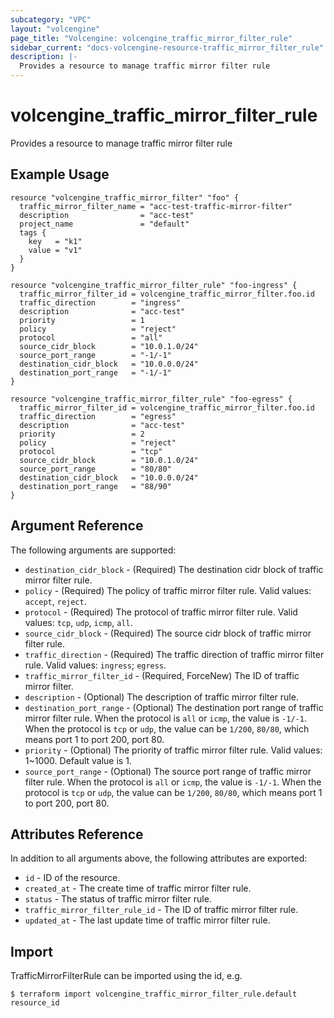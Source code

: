 ```yaml
---
subcategory: "VPC"
layout: "volcengine"
page_title: "Volcengine: volcengine_traffic_mirror_filter_rule"
sidebar_current: "docs-volcengine-resource-traffic_mirror_filter_rule"
description: |-
  Provides a resource to manage traffic mirror filter rule
---
```

# volcengine_traffic_mirror_filter_rule
Provides a resource to manage traffic mirror filter rule
## Example Usage
```hcl
resource "volcengine_traffic_mirror_filter" "foo" {
  traffic_mirror_filter_name = "acc-test-traffic-mirror-filter"
  description                = "acc-test"
  project_name               = "default"
  tags {
    key   = "k1"
    value = "v1"
  }
}

resource "volcengine_traffic_mirror_filter_rule" "foo-ingress" {
  traffic_mirror_filter_id = volcengine_traffic_mirror_filter.foo.id
  traffic_direction        = "ingress"
  description              = "acc-test"
  priority                 = 1
  policy                   = "reject"
  protocol                 = "all"
  source_cidr_block        = "10.0.1.0/24"
  source_port_range        = "-1/-1"
  destination_cidr_block   = "10.0.0.0/24"
  destination_port_range   = "-1/-1"
}

resource "volcengine_traffic_mirror_filter_rule" "foo-egress" {
  traffic_mirror_filter_id = volcengine_traffic_mirror_filter.foo.id
  traffic_direction        = "egress"
  description              = "acc-test"
  priority                 = 2
  policy                   = "reject"
  protocol                 = "tcp"
  source_cidr_block        = "10.0.1.0/24"
  source_port_range        = "80/80"
  destination_cidr_block   = "10.0.0.0/24"
  destination_port_range   = "88/90"
}
```
## Argument Reference
The following arguments are supported:
* `destination_cidr_block` - (Required) The destination cidr block of traffic mirror filter rule.
* `policy` - (Required) The policy of traffic mirror filter rule. Valid values: `accept`, `reject`.
* `protocol` - (Required) The protocol of traffic mirror filter rule. Valid values: `tcp`, `udp`, `icmp`, `all`.
* `source_cidr_block` - (Required) The source cidr block of traffic mirror filter rule.
* `traffic_direction` - (Required) The traffic direction of traffic mirror filter rule. Valid values: `ingress`; `egress`.
* `traffic_mirror_filter_id` - (Required, ForceNew) The ID of traffic mirror filter.
* `description` - (Optional) The description of traffic mirror filter rule.
* `destination_port_range` - (Optional) The destination port range of traffic mirror filter rule. When the protocol is `all` or `icmp`, the value is `-1/-1`. 
When the protocol is `tcp` or `udp`, the value can be `1/200`, `80/80`, which means port 1 to port 200, port 80.
* `priority` - (Optional) The priority of traffic mirror filter rule. Valid values: 1~1000. Default value is 1.
* `source_port_range` - (Optional) The source port range of traffic mirror filter rule. When the protocol is `all` or `icmp`, the value is `-1/-1`. 
When the protocol is `tcp` or `udp`, the value can be `1/200`, `80/80`, which means port 1 to port 200, port 80.

## Attributes Reference
In addition to all arguments above, the following attributes are exported:
* `id` - ID of the resource.
* `created_at` - The create time of traffic mirror filter rule.
* `status` - The status of traffic mirror filter rule.
* `traffic_mirror_filter_rule_id` - The ID of traffic mirror filter rule.
* `updated_at` - The last update time of traffic mirror filter rule.


## Import
TrafficMirrorFilterRule can be imported using the id, e.g.
```
$ terraform import volcengine_traffic_mirror_filter_rule.default resource_id
```

